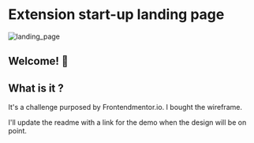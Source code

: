 
# Extension start-up landing page

![landing_page](https://user-images.githubusercontent.com/32961176/82736771-577aaa00-9d2c-11ea-94c7-6d88ed1a10ad.png)



## Welcome! 👋

## What is it ? 
It's a challenge purposed by Frontendmentor.io. I bought the wireframe. 

I'll update the readme with a link for the demo when the design will be on point.
